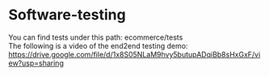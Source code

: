 # Software-testing
You can find tests under this path: ecommerce/tests  
The following is a video of the end2end testing demo:  
https://drive.google.com/file/d/1x8S05NLaM9hvy5butupADqiBb8sHxGxF/view?usp=sharing
